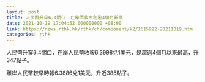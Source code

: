 ```yaml
---
layout: post
title: 人民幣升穿6.4關口　在岸價收市創逾4個月新高
date: 2021-10-19 17:04:52.000000000 +08:00
link: https://news.rthk.hk/rthk/ch/component/k2/1615922-20211019.htm
categories: rthk
---
```


人民幣升穿6.4關口，在岸人民幣收報6.3998兌1美元，是超過4個月以來最高，升347點子。

離岸人民幣較早時報6.3886兌1美元，升近385點子。
